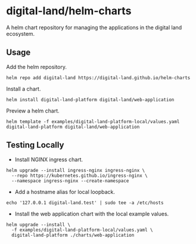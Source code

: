 # digital-land/helm-charts
A helm chart repository for managing the applications in the digital land ecosystem.

## Usage

Add the helm repository.

`helm repo add digital-land https://digital-land.github.io/helm-charts`

Install a chart.

`helm install digital-land-platform digital-land/web-application`

Preview a helm chart.

`helm template -f examples/digital-land-platform-local/values.yaml digital-land-platform digital-land/web-application`

## Testing Locally

* Install NGINX ingress chart.
```
helm upgrade --install ingress-nginx ingress-nginx \
  --repo https://kubernetes.github.io/ingress-nginx \
  --namespace ingress-nginx --create-namespace
```
* Add a hostname alias for local loopback.
```
echo '127.0.0.1 digital-land.test' | sudo tee -a /etc/hosts
```
* Install the web application chart with the local example values.
```
helm upgrade --install \
  -f examples/digital-land-platform-local/values.yaml \
  digital-land-platform ./charts/web-application
```